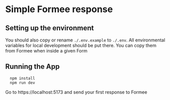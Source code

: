 # Simple Formee response

## Setting up the environment

You should also copy or rename `./.env.example` to `./.env`. All environmental variables for local development should be put there.
You can copy them from Formee when inside a given Form

## Running the App

```
  npm install
  npm run dev
```

Go to https://localhost:5173 and send your first response to Formee
